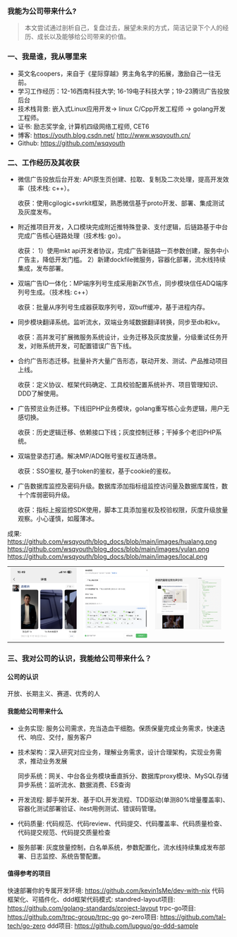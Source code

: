 ### 我能为公司带来什么?

> 本文尝试通过剖析自己，复盘过去，展望未来的方式，简洁记录下个人的经历、成长以及能够给公司带来的价值。


### 一、我是谁，我从哪里来

* 英文名coopers，来自于《星际穿越》男主角名字的拓展，激励自己一往无前。
* 学习工作经历：12-16西南科技大学; 16-19电子科技大学；19-23腾讯广告投放后台
* 技术栈背景: 嵌入式Linux应用开发-> linux C/Cpp开发工程师 -> golang开发工程师。
* 证书: 励志奖学金, 计算机四级网络工程师, CET6
* 博客: https://youth.blog.csdn.net/   http://www.wsqyouth.cn/
* Github: https://github.com/wsqyouth 

### 二、工作经历及其收获

* 微信广告投放后台开发: API原生页创建、拉取、复制及二次处理，提高开发效率（技术栈: c++）。

  收获：使用cgilogic+svrkit框架，熟悉微信基于proto开发、部署、集成测试及灰度发布。
* 附近推项目开发，入口模块完成附近推特殊登录、支付逻辑，后链路基于中台完成广告核心链路处理（技术栈: go）。

  收获：
  1）使用mkt api开发者协议，完成广告新链路一页参数创建，服务中小广告主，降低开发门槛。
  2）新建dockfile微服务，容器化部署，流水线持续集成，发布部署。
* 双端广告ID一体化：MP端序列号生成采用新ZK节点，同步模块信任ADQ端序列号生成。（技术栈: c++）

  收获：批量从序列号生成器获取序列号，双buff缓冲，基于进程内存。
* 同步模块翻译系统。监听流水，双端业务域数据翻译转换，同步至db和kv。

  收获：高并发可扩展微服务系统设计，业务迁移及灰度放量，分级重试任务开发，对账系统开发，可配置错误广告下线。
* 合约广告形态迁移。批量补齐大量广告形态，联动开发、测试、产品推动项目上线。

  收获：定义协议、框架代码确定、工具校验配置系统补齐、项目管理知识、DDD了解使用。
* 广告预览业务迁移。下线旧PHP业务模块，golang重写核心业务逻辑，用户无感切换。

  收获：历史逻辑迁移、依赖接口下线；灰度控制迁移；干掉多个老旧PHP系统。
* 双端登录态打通。解决MP/ADQ账号鉴权互通场景。

  收获：SSO鉴权, 基于token的鉴权，基于cookie的鉴权。
* 广告数据库监控及密码升级。数据库添加指标组监控访问量及数据库属性，数十个库弱密码升级。

  收获：指标上报监控SDK使用，脚本工具添加鉴权及校验权限，灰度升级放量观察。小心谨慎，如履薄冰。

成果: 
https://github.com/wsqyouth/blog_docs/blob/main/images/hualang.png
https://github.com/wsqyouth/blog_docs/blob/main/images/yulan.png
https://github.com/wsqyouth/blog_docs/blob/main/images/local.png
<table>
  <tr>
    <td>
      <img src="https://github.com/wsqyouth/blog_docs/blob/main/images/hualang.png" width="150px">
    </td>
    <td>
      <img src="https://github.com/wsqyouth/blog_docs/blob/main/images/yulan.png" width="150px">
    </td>
    <td>
      <img src="https://github.com/wsqyouth/blog_docs/blob/main/images/local.png" width="150px">
    </td>
  </tr>
</table>

### 三、我对公司的认识，我能给公司带来什么？

#### 公司的认识
开放、长期主义、赛道、优秀的人

#### 我能给公司带来什么
* 业务实现: 服务公司需求，充当造血干细胞。保质保量完成业务需求，快速迭代、响应、交付，服务客户
* 技术架构：深入研究对应业务，理解业务需求，设计合理架构，实现业务需求，推动业务发展

    同步系统：网关、中台各业务模块垂直拆分、数据库proxy模块、MySQL存储
    异步系统：监听流水、数据消费、ES查询
* 开发流程: 脚手架开发、基于IDL开发流程、TDD驱动(单测80%增量覆盖率)、容器化测试部署验证、itest用例测试、错误码管理。
* 代码质量: 代码规范、代码review、代码提交、代码覆盖率、代码质量检查、代码提交规范、代码提交质量检查
* 服务部署: 灰度放量控制，白名单系统，参数配置化，流水线持续集成发布部署、日志监控、系统告警配置。


#### 值得参考的项目
快速部署你的专属开发环境: https://github.com/kevin1sMe/dev-with-nix
代码框架化、可插件化、ddd框架代码模式:
standred-layout项目: https://github.com/golang-standards/project-layout
trpc-go项目: https://github.com/trpc-group/trpc-go
go-zero项目: https://github.com/tal-tech/go-zero
ddd项目: https://github.com/lupguo/go-ddd-sample